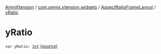 [AmniXtension](../../index.md) / [com.amnix.xtension.widgets](../index.md) / [AspectRatioFrameLayout](index.md) / [yRatio](./y-ratio.md)

# yRatio

`var yRatio: `[`Int`](https://kotlinlang.org/api/latest/jvm/stdlib/kotlin/-int/index.html) [(source)](https://github.com/AmniX/AmniXTension/tree/master/AmniXtension/src/main/java/com/amnix/xtension/widgets/AspectRatioFrameLayout.kt#L27)